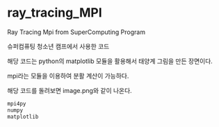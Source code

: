 # ray_tracing_MPI
Ray Tracing Mpi from SuperComputing Program

슈퍼컴퓨팅 청소년 캠프에서 사용한 코드

해당 코드는 python의 matplotlib 모듈을 활용해서 태양계 그림을 만든 장면이다.

mpi라는 모듈을 이용하여 분활 계산이 가능하다.

해당 코드를 돌려보면 image.png와 같이 나온다.    

```txt
mpi4py
numpy
matplotlib
```
